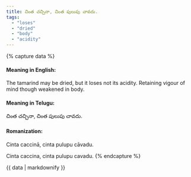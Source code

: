 ```yaml
---
title: చింత చచ్చినా, చింత పులుపు చావదు.
tags:
  - "loses"
  - "dried"
  - "body"
  - "acidity"
---
```


{% capture data %}
#### Meaning in English:
The tamarind may be dried, but it loses not its acidity.
Retaining vigour of mind though weakened in body.

#### Meaning in Telugu:
చింత చచ్చినా, చింత పులుపు చావదు.

#### Romanization:
Cinta caccinā, cinta pulupu cāvadu.

Cinta caccina, cinta pulupu cavadu.
{% endcapture %}

{{ data | markdownify }}


